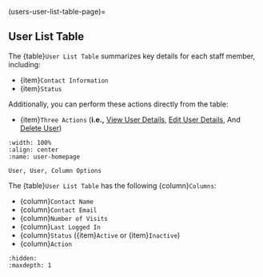 (users-user-list-table-page)=
## User List Table

The {table}`User List Table` summarizes key details for each staff member, including:

- {item}`Contact Information`
- {item}`Status`

Additionally, you can perform these actions directly from the table:

- {item}`Three Actions` (**i.e.,** [View User Details](#user-staff-view-user-details), [Edit User Details](#edit-permissions-universal), And [Delete User](#delete-user-universal)) 

```{lazyfigure} ../../../_static/solo_app/User/Users/user-user-column-options.webp
:width: 100%
:align: center
:name: user-homepage

User, User, Column Options
```

The {table}`User List Table` has the following {column}`Columns`:

- {column}`Contact Name`
- {column}`Contact Email`
- {column}`Number of Visits`
- {column}`Last Logged In`
- {column}`Status` ({item}`Active` or {item}`Inactive`)
- {column}`Action`

```{toctree}
:hidden:
:maxdepth: 1


```
